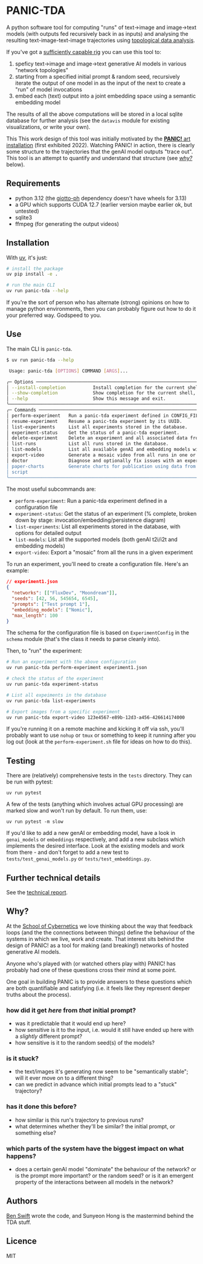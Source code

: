 # PANIC-TDA

A python software tool for computing "runs" of text->image and image->text
models (with outputs fed recursively back in as inputs) and analysing the
resulting text-image-text-image trajectories using
[topological data analysis](https://en.wikipedia.org/wiki/Topological_data_analysis).

If you've got a [sufficiently capable rig](#requirements) you can use this tool
to:

1. speficy text->image and image->text generative AI models in various "network
   topologies"
2. starting from a specified initial prompt & random seed, recursively iterate
   the output of one model in as the input of the next to create a "run" of
   model invocations
3. embed each (text) output into a joint embedding space using a semantic
   embedding model

The results of all the above computations will be stored in a local sqlite
database for further analysis (see the `datavis` module for existing
visualizations, or write your own).

This This work design of this tool was initially motivated by the
[**PANIC!** art installation](https://cybernetics.anu.edu.au/news/2022/11/22/panic-a-serendipity-engine/)
(first exhibited 2022). Watching PANIC! in action, there is clearly some
structure to the trajectories that the genAI model outputs "trace out". This
tool is an attempt to quantify and understand that structure (see
[_why?_](#why?) below).

## Requirements

- python 3.12 (the
  [giotto-ph](https://giotto-ai.github.io/giotto-ph/build/html/installation.html)
  dependency doesn't have wheels for 3.13)
- a GPU which supports CUDA 12.7 (earlier version maybe earlier ok, but
  untested)
- sqlite3
- ffmpeg (for generating the output videos)

## Installation

With [uv](https://docs.astral.sh/uv/), it's just:

```bash
# install the package
uv pip install -e .

# run the main CLI
uv run panic-tda --help
```

If you're the sort of person who has alternate (strong) opinions on how to
manage python environments, then you can probably figure out how to do it your
preferred way. Godspeed to you.

## Use

The main CLI is `panic-tda`.

```bash
$ uv run panic-tda --help

 Usage: panic-tda [OPTIONS] COMMAND [ARGS]...

╭─ Options ───────────────────────────────────────────────────────────────────────────────────────────────────────────╮
│ --install-completion          Install completion for the current shell.                                             │
│ --show-completion             Show completion for the current shell, to copy it or customize the installation.      │
│ --help                        Show this message and exit.                                                           │
╰─────────────────────────────────────────────────────────────────────────────────────────────────────────────────────╯
╭─ Commands ──────────────────────────────────────────────────────────────────────────────────────────────────────────╮
│ perform-experiment   Run a panic-tda experiment defined in CONFIG_FILE.                                     │
│ resume-experiment    Resume a panic-tda experiment by its UUID.                                             │
│ list-experiments     List all experiments stored in the database.                                                   │
│ experiment-status    Get the status of a panic-tda experiment.                                              │
│ delete-experiment    Delete an experiment and all associated data from the database.                                │
│ list-runs            List all runs stored in the database.                                                          │
│ list-models          List all available genAI and embedding models with their output types.                         │
│ export-video         Generate a mosaic video from all runs in one or more specified experiments.                    │
│ doctor               Diagnose and optionally fix issues with an experiment's data.                                  │
│ paper-charts         Generate charts for publication using data from specific experiments.                          │
│ script                                                                                                              │
╰─────────────────────────────────────────────────────────────────────────────────────────────────────────────────────╯
```

The most useful subcommands are:

- `perform-experiment`: Run a panic-tda experiment defined in a configuration
  file
- `experiment-status`: Get the status of an experiment (% complete, broken down
  by stage: invocation/embedding/persistence diagram)
- `list-experiments`: List all experiments stored in the database, with options
  for detailed output
- `list-models`: List all the supported models (both genAI t2i/i2t and embedding
  models)
- `export-video`: Export a "mosaic" from all the runs in a given experiment

To run an experiment, you'll need to create a configuration file. Here's an
example:

```json
// experiment1.json
{
  "networks": [["FluxDev", "Moondream"]],
  "seeds": [42, 56, 545654, 6545],
  "prompts": ["Test prompt 1"],
  "embedding_models": ["Nomic"],
  "max_length": 100
}
```

The schema for the configuration file is based on `ExperimentConfig` in the
`schema` module (that's the class it needs to parse cleanly into).

Then, to "run" the experiment:

```bash
# Run an experiment with the above configuration
uv run panic-tda perform-experiment experiment1.json

# check the status of the experiment
uv run panic-tda experiment-status

# List all expeiments in the database
uv run panic-tda list-experiments

# Export images from a specific experiment
uv run panic-tda export-video 123e4567-e89b-12d3-a456-426614174000
```

If you're running it on a remote machine and kicking it off via ssh, you'll
probably want to use `nohup` or `tmux` or something to keep it running after you
log out (look at the `perform-experiment.sh` file for ideas on how to do this).

## Testing

There are (relatively) comprehensive tests in the `tests` directory. They can be
run with pytest:

    uv run pytest

A few of the tests (anything which involves actual GPU processing) are marked
slow and won't run by default. To run them, use:

    uv run pytest -m slow

If you'd like to add a new genAI or embedding model, have a look in
`genai_models` or `embeddings` respectively, and add a new subclass which
implements the desired interface. Look at the existing models and work from
there - and don't forget to add a new test to `tests/test_genai_models.py` or
`tests/test_embeddings.py`.

## Further technical details

See the [technical report](./technical-report.md).

## Why?

At the [School of Cybernetics](https://cybernetics.anu.edu.au) we love thinking
about the way that feedback loops (and the the connections between things)
define the behaviour of the systems in which we live, work and create. That
interest sits behind the design of PANIC! as a tool for making (and breaking!)
networks of hosted generative AI models.

Anyone who's played with (or watched others play with) PANIC! has probably had
one of these questions cross their mind at some point.

One goal in building PANIC is to provide answers to these questions which are
both quantifiable and satisfying (i.e. it feels like they represent deeper
truths about the process).

### how did it get _here_ from _that_ initial prompt?

- was it predictable that it would end up here?
- how sensitive is it to the input, i.e. would it still have ended up here with
  a _slightly_ different prompt?
- how sensitive is it to the random seed(s) of the models?

### is it stuck?

- the text/images it's generating now seem to be "semantically stable"; will it
  ever move on to a different thing?
- can we predict in advance which initial prompts lead to a "stuck" trajectory?

### has it done this before?

- how similar is this run's trajectory to previous runs?
- what determines whether they'll be similar? the initial prompt, or something
  else?

### which parts of the system have the biggest impact on what happens?

- does a certain genAI model "dominate" the behaviour of the network? or is the
  prompt more important? or the random seed? or is it an emergent property of
  the interactions between all models in the network?

## Authors

[Ben Swift](https://benswift.me) wrote the code, and Sunyeon Hong is the
mastermind behind the TDA stuff.

## Licence

MIT
